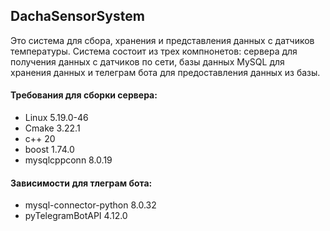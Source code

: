 ## DachaSensorSystem
Это система для сбора, хранения и представления данных с датчиков температуры. Система состоит из трех компнонетов: cервера для получения данных с датчиков по сети, базы данных MySQL для хранения данных и телеграм бота для предоставления данных из базы.

#### Требования для сборки сервера:
* Linux 5.19.0-46
* Cmake 3.22.1
* c++ 20 
* boost 1.74.0
* mysqlcppconn 8.0.19

#### Зависимости для тлеграм бота:
* mysql-connector-python 8.0.32
* pyTelegramBotAPI 4.12.0
